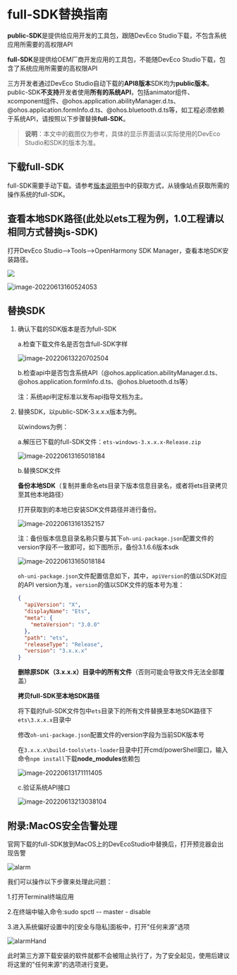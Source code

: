 # full-SDK替换指南

**public-SDK**是提供给应用开发的工具包，跟随DevEco Studio下载，不包含系统应用所需要的高权限API

**full-SDK**是提供给OEM厂商开发应用的工具包，不能随DevEco Studio下载，包含了系统应用所需要的高权限API

三方开发者通过DevEco Studio自动下载的**API8版本**SDK均为**public版本**。public-SDK**不支持**开发者使用**所有的系统API**，包括animator组件、xcomponent组件、@ohos.application.abilityManager.d.ts、@ohos.application.formInfo.d.ts、@ohos.bluetooth.d.ts等，如工程必须依赖于系统API，请按照以下步骤替换**full-SDK**。

> **说明**：本文中的截图仅为参考，具体的显示界面请以实际使用的DevEco Studio和SDK的版本为准。

## 下载full-SDK

full-SDK需要手动下载。请参考[版本说明书](../../release-notes/OpenHarmony-v3.2-beta2.md)中的获取方式，从镜像站点获取所需的操作系统的full-SDK。



## 查看本地SDK路径(此处以ets工程为例，1.0工程请以相同方式替换js-SDK)


打开DevEco Studio——>Tools——>OpenHarmony SDK Manager，查看本地SDK安装路径。

![](figures/zh-cn_image_0000001655128939.png)

![image-20220613160524053](figures/zh-cn_image_0000001655128998.png)


## 替换SDK

1. 确认下载的SDK版本是否为full-SDK

   a.检查下载文件名是否包含full-SDK字样

   ![image-20220613220702504](figures/zh-cn_image_0000001655129232.png)

   b.检查api中是否包含系统API（@ohos.application.abilityManager.d.ts、@ohos.application.formInfo.d.ts、@ohos.bluetooth.d.ts等）

   注：系统api判定标准以发布api指导文档为主。

   

2. 替换SDK，以public-SDK-3.x.x.x版本为例。

   以windows为例：

   a.解压已下载的full-SDK文件：`ets-windows-3.x.x.x-Release.zip`

   ![image-20220613165018184](figures/zh-cn_image_0000001655129264.png)

   b.替换SDK文件

   **备份本地SDK**（复制并重命名ets目录下版本信息目录名，或者将ets目录拷贝至其他本地路径）

   打开获取到的本地已安装SDK文件路径并进行备份。

   ![image-20220613161352157](figures/zh-cn_image_0000001655129041.png)

   注：备份版本信息目录名称只要与其下`oh-uni-package.json`配置文件的version字段不一致即可，如下图所示，备份3.1.6.6版本sdk

   ![image-20220613165018184](figures/zh-cn_image_0000001655129398.png)

   `oh-uni-package.json`文件配置信息如下，其中，`apiVersion`的值以SDK对应的API version为准，`version`的值以SDK文件的版本号为准：

   ```json
   {
     "apiVersion": "X",
     "displayName": "Ets",
     "meta": {
       "metaVersion": "3.0.0"
     },
     "path": "ets",
     "releaseType": "Release",
     "version": "3.x.x.x"
   }
   ```
   

   **删除原SDK（3.x.x.x）目录中的所有文件**（否则可能会导致文件无法全部覆盖）

   

   **拷贝full-SDK至本地SDK路径**

   将下载的full-SDK文件包中`ets`目录下的所有文件替换至本地SDK路径下`ets\3.x.x.x`目录中

   修改`oh-uni-package.json`配置文件的version字段为当前SDK版本号

   

   在`3.x.x.x\build-tools\ets-loader`目录中打开cmd/powerShell窗口，输入命令`npm install`下载**node_modules**依赖包

   ![image-20220613171111405](figures/zh-cn_image_0000001655129333.png)

   

   c.验证系统API接口

   ![image-20220613213038104](figures/zh-cn_image_0000001655129372.png)

## 附录:MacOS安全告警处理

官网下载的full-SDK放到MacOS上的DevEcoStudio中替换后，打开预览器会出现告警

![alarm](figures/alarm.png)

我们可以操作以下步骤来处理此问题：

1.打开Terminal终端应用

2.在终端中输入命令:sudo spctl -- master - disable

3.进入系统偏好设置中的[安全与隐私]面板中，打开"任何来源"选项

![alarmHand](figures/alarmHand.png)

此时第三方源下载安装的软件就都不会被阻止执行了，为了安全起见，使用后建议将这里的"任何来源"的选项进行变更。

